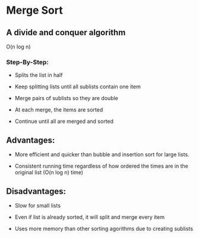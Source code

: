 # Merge Sort

## A divide and conquer algorithm

O(n log n)

### Step-By-Step:

- Splits the list in half

- Keep splitting lists until all sublists contain one item

- Merge pairs of sublists so they are double

- At each merge, the items are sorted

- Continue until all are merged and sorted

## Advantages:

- More efficient and quicker than bubble and insertion sort for large lists.

- Consistent running time regardless of how ordered the times are in the original list (O(n log n) time)

## Disadvantages:

- Slow for small lists

- Even if list is already sorted, it will split and merge every item

- Uses more memory than other sorting agorithms due to creating sublists